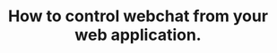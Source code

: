 ---
title: How to control webchat from your web application.
deprecated: false
hidden: true
metadata:
  robots: index
---